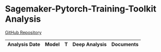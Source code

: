 # Sagemaker-Pytorch-Training-Toolkit Analysis

[GitHub Repository](https://github.com/aws/sagemaker-pytorch-training-toolkit)

| Analysis Date | Model | T | Deep Analysis | Documents |
|---------------|-------|---|:-------------:|-----------|